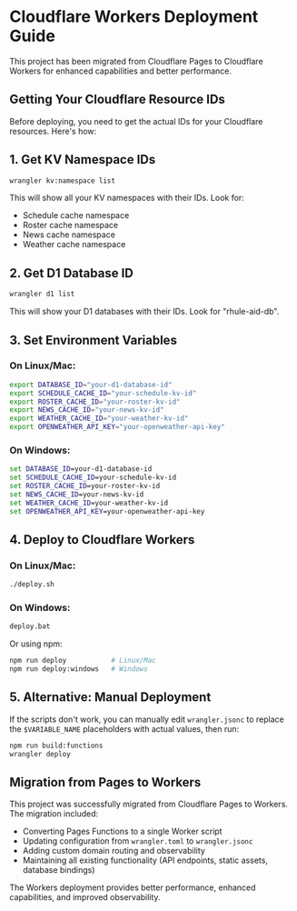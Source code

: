 # Cloudflare Workers Deployment Guide

This project has been migrated from Cloudflare Pages to Cloudflare Workers for enhanced capabilities and better performance.

## Getting Your Cloudflare Resource IDs

Before deploying, you need to get the actual IDs for your Cloudflare resources. Here's how:

## 1. Get KV Namespace IDs

```bash
wrangler kv:namespace list
```

This will show all your KV namespaces with their IDs. Look for:
- Schedule cache namespace
- Roster cache namespace  
- News cache namespace
- Weather cache namespace

## 2. Get D1 Database ID

```bash
wrangler d1 list
```

This will show your D1 databases with their IDs. Look for "rhule-aid-db".

## 3. Set Environment Variables

### On Linux/Mac:
```bash
export DATABASE_ID="your-d1-database-id"
export SCHEDULE_CACHE_ID="your-schedule-kv-id"
export ROSTER_CACHE_ID="your-roster-kv-id"
export NEWS_CACHE_ID="your-news-kv-id"
export WEATHER_CACHE_ID="your-weather-kv-id"
export OPENWEATHER_API_KEY="your-openweather-api-key"
```

### On Windows:
```cmd
set DATABASE_ID=your-d1-database-id
set SCHEDULE_CACHE_ID=your-schedule-kv-id
set ROSTER_CACHE_ID=your-roster-kv-id
set NEWS_CACHE_ID=your-news-kv-id
set WEATHER_CACHE_ID=your-weather-kv-id
set OPENWEATHER_API_KEY=your-openweather-api-key
```

## 4. Deploy to Cloudflare Workers

### On Linux/Mac:
```bash
./deploy.sh
```

### On Windows:
```cmd
deploy.bat
```

Or using npm:
```bash
npm run deploy           # Linux/Mac
npm run deploy:windows   # Windows
```

## 5. Alternative: Manual Deployment

If the scripts don't work, you can manually edit `wrangler.jsonc` to replace the `$VARIABLE_NAME` placeholders with actual values, then run:

```bash
npm run build:functions
wrangler deploy
```

## Migration from Pages to Workers

This project was successfully migrated from Cloudflare Pages to Workers. The migration included:

- Converting Pages Functions to a single Worker script
- Updating configuration from `wrangler.toml` to `wrangler.jsonc`
- Adding custom domain routing and observability
- Maintaining all existing functionality (API endpoints, static assets, database bindings)

The Workers deployment provides better performance, enhanced capabilities, and improved observability.